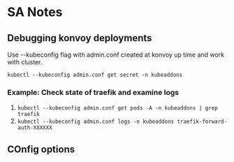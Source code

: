 # SA Notes

## Debugging konvoy deployments

Use --kubeconfig flag with admin.conf created at konvoy up time and work with cluster.

```kubectl --kubeconfig admin.conf get secret -n kubeaddons```

### Example: Check state of traefik and examine logs

1. ```kubectl --kubeconfig admin.conf get pods -A -n kubeaddons | grep traefik```
2. ```kubectl --kubeconfig admin.conf logs -n kubeaddons traefik-forward-auth-XXXXXX```

## COnfig options
